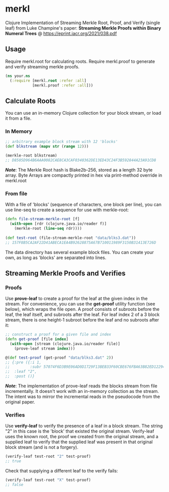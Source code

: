 # merkl
Clojure Implementation of Streaming Merkle Root, Proof, and Verify (single leaf) from Luke Champine's paper: **Streaming Merkle Proofs within Binary Numeral Trees** @ https://eprint.iacr.org/2021/038.pdf

## Usage

Require merkl.root for calculating roots. Require merkl.proof to generate and verify streaming merkle proofs.

```clojure
(ns your.ns
  (:require [merkl.root :refer :all]
            [merkl.proof :refer :all]))
```

## Calculate Roots

You can use an in-memory Clojure collection for your block stream, or load it from a file.

### In Memory

```clojure
;; arbitrary example block stream with 12 'blocks'
(def blkstream (mapv str (range 12)))

(merkle-root blkstream)
;; D8505D964B6AAA0082CAE8CA3CAF0340362DE13ED43C24F3B592844A23A91CD8
```
_**Note**_: The Merkle Root hash is Blake2b-256, stored as a length 32 byte array. Byte Arrays are compactly printed in hex via print-method override in merkl.root

### From file

With a file of 'blocks' (sequence of characters, one block per line), you can use line-seq to create a sequence for use with merkle-root:

```clojure
(defn file-stream-merkle-root [f]
  (with-open [rdr (clojure.java.io/reader f)]
    (merkle-root (line-seq rdr))))
	
(def test-root (file-stream-merkle-root "data/blks3.dat"))
;; 157F8B5CA2AF22D41ABECA1EA4B92628875A67B710011989F3150B31413E726D
```

The data directory has several example block files. You can create your own, as long as 'blocks' are separated into lines.

## Streaming Merkle Proofs and Verifies

### Proofs

Use **prove-leaf** to create a proof for the leaf at the given index in the stream. For convenience, you can use the **get-proof** utility function (see below), which wraps the file open. A proof consists of subroots before the leaf, the leaf itself, and subroots after the leaf. For leaf index 2 of a 3 block stream, there is one height-1 subroot before the leaf and no subroots after it:

```clojure
;; construct a proof for a given file and index
(defn get-proof [file index]
  (with-open [stream (clojure.java.io/reader file)]
    (prove-leaf stream index)))

@(def test-proof (get-proof "data/blks3.dat" 2))
;; {:pre ({:i 1,
;;         :subr 57074F6D3B9E06AD0D1729F13BEB33F60CBE676FBA63B82ED1229419039C1501}),
;;  :leaf "2",
;;  :post ()}
```
_**Note**_: The implementation of prove-leaf reads the blocks stream from file incrementally. It doesn't work with an in-memory collection as the stream. The intent was to mirror the incremental reads in the pseudocode from the original paper.

### Verifies

Use **verify-leaf** to verify the presence of a leaf in a block stream. The string "2" in this case is the 'block' that existed the original stream. Verify-leaf uses the known root, the proof we created from the original stream, and a supplied leaf to verify that the supplied leaf was present in that original block stream (and is not a forgery).

```clojure
(verify-leaf test-root "2" test-proof)
;; true
```

Check that supplying a different leaf to the verify fails:

```clojure
(verify-leaf test-root "X" test-proof)
;; false
```
